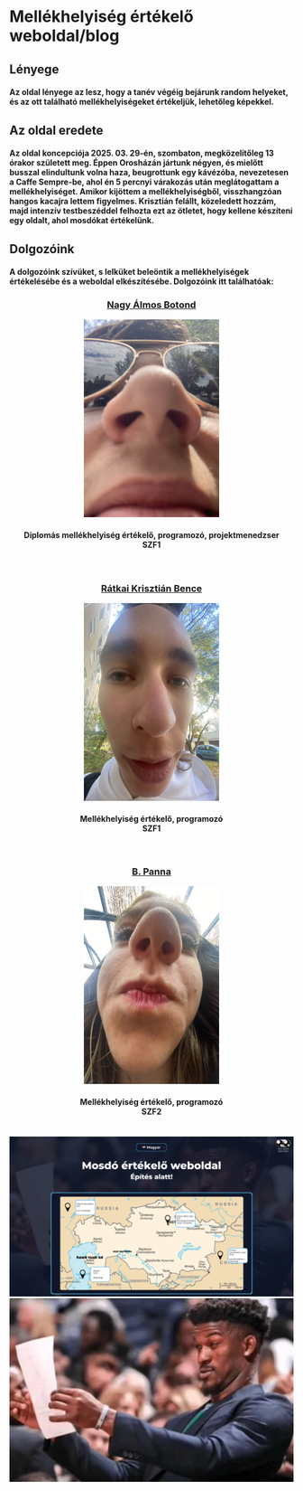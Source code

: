 # Mellékhelyiség értékelő weboldal/blog

## Lényege

#### Az oldal lényege az lesz, hogy a tanév végéig bejárunk random helyeket, és az ott található mellékhelyiségeket értékeljük, lehetőleg képekkel.

## Az oldal eredete

#### Az oldal koncepciója 2025. 03. 29-én, szombaton, megközelítőleg 13 órakor született meg. Éppen Orosházán jártunk négyen, és mielőtt busszal elindultunk volna haza, beugrottunk egy kávézóba, nevezetesen a Caffe Sempre-be, ahol én 5 percnyi várakozás után meglátogattam a mellékhelyiséget. Amikor kijöttem a mellékhelyiségből, visszhangzóan hangos kacajra lettem figyelmes. Krisztián felállt, közeledett hozzám, majd intenzív testbeszéddel felhozta ezt az ötletet, hogy kellene készíteni egy oldalt, ahol mosdókat értékelünk.

## Dolgozóink
#### A dolgozóink szívüket, s lelküket beleöntik a mellékhelyiségek értékelésébe és a weboldal elkészítésébe. Dolgozóink itt találhatóak:
<div id="tagok-botond" align="center">
  <h3 align="center"><a href="https://github.com/fluffyastro">Nagy Álmos Botond</a></h3>
  <img src=/Tagok/tagok_botond.jpg width="240px" height="350px" border-radius="15px">
  <h4 align="center">Diplomás mellékhelyiség értékelő, programozó, projektmenedzser<br>SZF1</h4><br>
</div>
<div id="tagok-krisz" align="center">
  <h3><a href="https://github.com/artife10">Rátkai Krisztián Bence</a></h3>
  <img src=/Tagok/tagok_krisz.JPG width="240px" height="350px" border-radius="15px">
  <h4>Mellékhelyiség értékelő, programozó<br>SZF1</h4><br>
</div>
<div id="tagok-panna" align="center">
  <h3><a href="https://github.com/pliixyx">B. Panna</a></h3>
  <img src=/Tagok/tagok_panna.jpeg width="240px" height="350px" border-radius="15px">
  <h4>Mellékhelyiség értékelő, programozó<br>SZF2</h4><br>
</div>

<img src=figma_terv.png border-radius="15px">
<img src=confused.jpg border-radius="15px" align="center">
